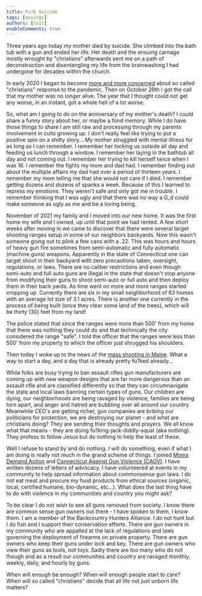 ```yaml
---
title: Fu?k Suicide
tags: [musings]
authors: [tait]
enableComments: true
---
```


Three years ago today my mother died by suicide. <!-- truncate --> She climbed into the bath tub with a gun and ended her life. Her death and the ensuing carnage mostly wrought by "christians" afterwards sent me on a path of deconstruction and disentangling my life from the brainwashing I had undergone for decades within the church.

In early 2020 I began to become [more and more concerned](/docs/Covid) about so called "christians" response to the pandemic. Then on October 26th I got the call that my mother was no longer alive. The year that I thought could not get any worse, in an instant, got a whole hell of a lot worse.

So, what am I going to do on the anniversary of my mother's death? I could share a funny story about her, or maybe a fond memory. While I do have those things to share I am still raw and processing through my parents involvement in cults growing up. I don't really feel like trying to put a positive spin on a shitty story... My mother struggled with mental illness for as long as I can remember. I remember her locking us outside all day and feeding us lunch through a window. I remember her laying in the bathtub all day and not coming out. I remember her trying to kill herself twice when I was 16. I remember the fights my mom and dad had. I remember finding out about the multiple affairs my dad had over a period of thirteen years. I remember my mom telling me that she would not care if I died. I remember getting dozens and dozens of spanks a week. Because of this I learned to repress my emotions. They weren't safe and only got me in trouble. I remember thinking that I was ugly and that there was no way a G_d could make someone as ugly as me and be a loving being.

November of 2021 my family and I moved into our new home. It was the first home my wife and I owned, up until that point we had rented. A few short weeks after moving in we came to discover that there were several target shooting ranges setup in some of our neighbors backyards. Now this wasn't someone going out to plink a few cans with a .22. This was hours and hours of heavy gun fire sometimes from semi-automatic and fully automatic (machine guns) weapons. Apparently in the state of Connecticut one can target shoot in their backyard with zero precautions taken, oversight, regulations, or laws. There are no caliber restrictions and even though semi-auto and full auto guns are illegal in the state that doesn't stop anyone from modifying their guns to shoot semi-auto or full auto and then deploy them in their back yards. As time went on more and more ranges started cropping up. Currently there are six in my small neighborhood of 63 homes with an average lot size of 3.1 acres. There is another one currently in the process of being built (once they clear some land of the trees), which will be thirty (30) feet from my land!

The police stated that since the ranges were more than 500' from my home that there was nothing they could do and that technically the city considered the range "safe". I told the officer that the ranges were less than 500' from my property to which the officer just shrugged his shoulders.

Then today I woke up to the news of the [mass shooting in Maine](https://abcnews.go.com/US/active-shooter-situation-lewiston-maine-police/story?id=104316902). What a way to start a day, and a day that is already pretty fu?ked already...

While folks are busy trying to ban assault rifles gun manufacturers are coming up with new weapon designs that are far more dangerous than an assault rifle and are classified differently so that they can circumnavigate the state and local laws banning certain types of guns. Our children are dying, our neighborhoods are being ravaged by violence, families are being torn apart, and anger and hatred are bubbling over all around our country. Meanwhile CEO's are getting richer, gun companies are bribing our politicians for protection, we are destroying our planet - and what are christians doing? They are sending their thoughts and prayers. We all know what that means - they are doing fu?king-jack-diddly-squat (aka nothing). They profess to follow Jesus but do nothing to help the least of these.

Well I refuse to stand by and do nothing. I will do something, even if what I am doing is really not much in the grand scheme of things. I joined [Moms Demand Action](https://momsdemandaction.org/) and [Connecticut Against Gun Violence (CAGV)](https://cagv.org/). I have written dozens of letters of advocacy. I have volunteered at events in my community to help spread information about commonsense gun laws. I do not eat meat and procure my food products from ethical sources (organic, local, certified humane, bio-dynamic, etc...). What does the last thing have to do with violence in my communities and country you might ask?

To be clear I do not wish to see all guns removed from society. I know there are common sense gun owners out there - I have spoken to them, I know them. I am a member of the Backcountry Hunters Alliance. I do not hunt but I do fish and I support their conservation efforts. There are gun owners in my community who are appalled at the lack of regulations and laws governing the deployment of firearms on private property. There are gun owners who keep their guns under lock and key. There are gun owners who view their guns as tools, not toys. Sadly there are too many who do not though and as a result our communities and country are ravaged monthly, weekly, daily, and hourly by guns.

When will enough be enough? When will enough people start to care? When will so called "christians" decide that all life not just unborn life matters?

